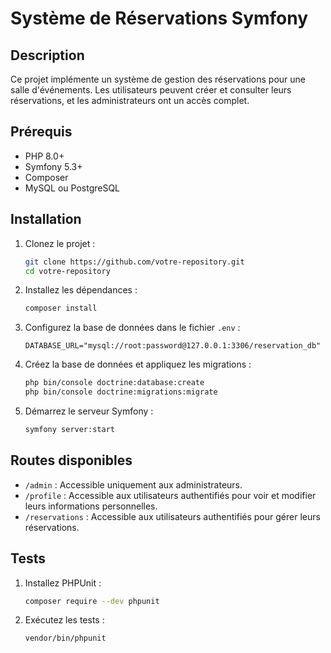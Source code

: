 # Système de Réservations Symfony

## Description

Ce projet implémente un système de gestion des réservations pour une salle d'événements. Les utilisateurs peuvent créer et consulter leurs réservations, et les administrateurs ont un accès complet.

## Prérequis

- PHP 8.0+
- Symfony 5.3+
- Composer
- MySQL ou PostgreSQL

## Installation

1. Clonez le projet :
    ```bash
    git clone https://github.com/votre-repository.git
    cd votre-repository
    ```

2. Installez les dépendances :
    ```bash
    composer install
    ```

3. Configurez la base de données dans le fichier `.env` :
    ```
    DATABASE_URL="mysql://root:password@127.0.0.1:3306/reservation_db"
    ```

4. Créez la base de données et appliquez les migrations :
    ```bash
    php bin/console doctrine:database:create
    php bin/console doctrine:migrations:migrate
    ```

5. Démarrez le serveur Symfony :
    ```bash
    symfony server:start
    ```

## Routes disponibles

- `/admin` : Accessible uniquement aux administrateurs.
- `/profile` : Accessible aux utilisateurs authentifiés pour voir et modifier leurs informations personnelles.
- `/reservations` : Accessible aux utilisateurs authentifiés pour gérer leurs réservations.

## Tests

1. Installez PHPUnit :
    ```bash
    composer require --dev phpunit
    ```

2. Exécutez les tests :
    ```bash
    vendor/bin/phpunit
    ```

